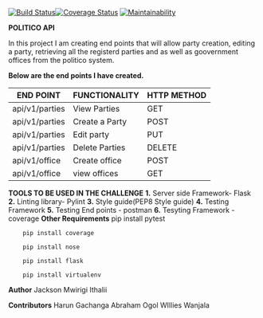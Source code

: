 [![Build Status](https://travis-ci.org/Jacksonmwirigi/politico.svg?branch=develop)](https://travis-ci.org/Jacksonmwirigi/politico)[![Coverage Status](https://coveralls.io/repos/github/Jacksonmwirigi/politico/badge.svg?branch=develop)](https://coveralls.io/github/Jacksonmwirigi/politico?branch=develop) [![Maintainability](https://api.codeclimate.com/v1/badges/7dfc59d33df29d7d5cbf/maintainability)](https://codeclimate.com/github/Jacksonmwirigi/politico/maintainability)

**POLITICO API**

In this project I am creating  end points that will allow party creation, editing a party, retrieving all the registerd parties and as well as goovernment offices from the politico system.

**Below are the end points I have created.**

|    END POINT    | FUNCTIONALITY  |  HTTP METHOD |
|-----------------|----------------|--------------|
|   api/v1/parties | View Parties   |   GET       |
|   api/v1/parties | Create a Party |   POST      |
|   api/v1/parties |  Edit party    |   PUT       |
|   api/v1/parties |  Delete Parties|   DELETE    |
|   api/v1/office  |  Create office |   POST      |
|   api/v1/office  |   view offices |   GET       |
**TOOLS TO BE USED IN THE CHALLENGE**
**1.** Server side Framework- Flask
**2.** Linting library- Pylint
**3.** Style guide(PEP8 Style guide)
**4.** Testing Framework
**5.** Testing End points - postman
**6.** Tesyting Framework -coverage
**Other Requirements**
        pip install pytest

        pip install coverage

        pip install nose

        pip install flask

        pip install virtualenv

**Author**
Jackson Mwirigi Ithalii

**Contributors**
Harun Gachanga
Abraham Ogol
WIllies Wanjala